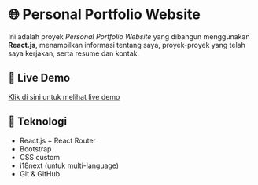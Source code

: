 # 🌐 Personal Portfolio Website

Ini adalah proyek _Personal Portfolio Website_ yang dibangun menggunakan **React.js**, menampilkan informasi tentang saya, proyek-proyek yang telah saya kerjakan, serta resume dan kontak.

## 🚀 Live Demo
[Klik di sini untuk melihat live demo](https://url.com)


## 🧰 Teknologi

- React.js + React Router
- Bootstrap
- CSS custom
- i18next (untuk multi-language)
- Git & GitHub